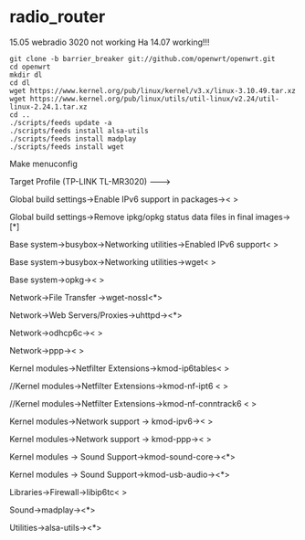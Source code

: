 # radio_router
15.05 webradio 3020 not working
На 14.07 working!!!
```
git clone -b barrier_breaker git://github.com/openwrt/openwrt.git
cd openwrt
mkdir dl
cd dl
wget https://www.kernel.org/pub/linux/kernel/v3.x/linux-3.10.49.tar.xz
wget https://www.kernel.org/pub/linux/utils/util-linux/v2.24/util-linux-2.24.1.tar.xz
cd ..
./scripts/feeds update -a
./scripts/feeds install alsa-utils 
./scripts/feeds install madplay 
./scripts/feeds install wget

```
Make menuconfig

Target Profile (TP-LINK TL-MR3020)  --->

Global build settings->Enable IPv6 support in packages->< >

Global build settings->Remove ipkg/opkg status data files in final images->[*]


Base system->busybox->Networking utilities->Enabled IPv6 support< >

Base system->busybox->Networking utilities->wget< >

Base system->opkg->< >

Network->File Transfer ->wget-nossl<*>

Network->Web Servers/Proxies->uhttpd-><*>

Network->odhcp6c->< >

Network->ppp->< >

Kernel modules->Netfilter Extensions->kmod-ip6tables< >

//Kernel modules->Netfilter Extensions->kmod-nf-ipt6 < >

//Kernel modules->Netfilter Extensions->kmod-nf-conntrack6 < >

Kernel modules->Network support -> kmod-ipv6->< >

Kernel modules->Network support -> kmod-ppp->< >

Kernel modules -> Sound Support->kmod-sound-core-><*>

Kernel modules -> Sound Support->kmod-usb-audio-><*>

Libraries->Firewall->libip6tc< >

Sound->madplay-><*>

Utilities->alsa-utils-><*>
